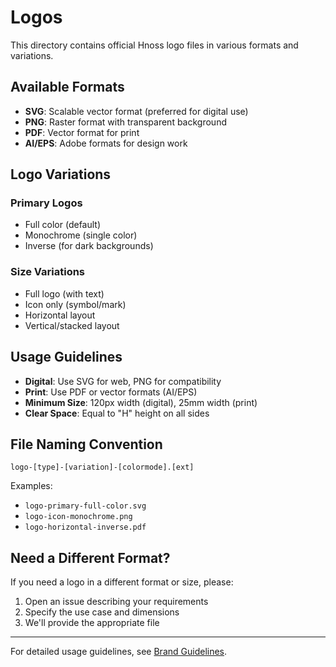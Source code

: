 # Logos

This directory contains official Hnoss logo files in various formats and variations.

## Available Formats

- **SVG**: Scalable vector format (preferred for digital use)
- **PNG**: Raster format with transparent background
- **PDF**: Vector format for print
- **AI/EPS**: Adobe formats for design work

## Logo Variations

### Primary Logos
- Full color (default)
- Monochrome (single color)
- Inverse (for dark backgrounds)

### Size Variations
- Full logo (with text)
- Icon only (symbol/mark)
- Horizontal layout
- Vertical/stacked layout

## Usage Guidelines

- **Digital**: Use SVG for web, PNG for compatibility
- **Print**: Use PDF or vector formats (AI/EPS)
- **Minimum Size**: 120px width (digital), 25mm width (print)
- **Clear Space**: Equal to "H" height on all sides

## File Naming Convention

```
logo-[type]-[variation]-[colormode].[ext]
```

Examples:
- `logo-primary-full-color.svg`
- `logo-icon-monochrome.png`
- `logo-horizontal-inverse.pdf`

## Need a Different Format?

If you need a logo in a different format or size, please:
1. Open an issue describing your requirements
2. Specify the use case and dimensions
3. We'll provide the appropriate file

---

For detailed usage guidelines, see [Brand Guidelines](../guidelines/BRAND_GUIDELINES.md).
